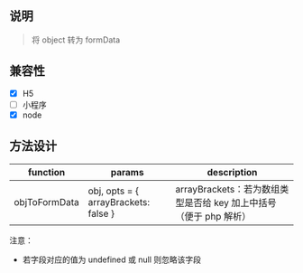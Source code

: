 ## 说明
> 将 object 转为 formData

## 兼容性
- [x] H5
- [ ] 小程序
- [x] node

## 方法设计

 function       | params                                | description
 -------------  | ------------------------------------- | ------------------------------------------------------------------------------
 objToFormData  | obj, opts = { arrayBrackets: false }  | arrayBrackets：若为数组类型是否给 key 加上中括号（便于 php 解析）

注意：
- 若字段对应的值为 undefined 或 null 则忽略该字段